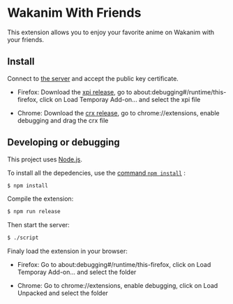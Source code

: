 # Wakanim With Friends

This extension allows you to enjoy your favorite anime on Wakanim with your friends.

## Install

Connect to [the server](https://54.38.185.173:3000) and accept the public key certificate.

- Firefox: Download the [xpi release](https://github.com/Dragicafit/Wakanim-With-Friends/releases/download/v0.1-beta/Wakanim-With-Friends.xpi), go to about:debugging#/runtime/this-firefox, click on Load Temporay Add-on... and select the xpi file

- Chrome: Download the [crx release](https://github.com/Dragicafit/Wakanim-With-Friends/releases/download/v0.1-beta/Wakanim-With-Friends.crx), go to chrome://extensions, enable debugging and drag the crx file

## Developing or debugging

This project uses [Node.js](https://nodejs.org/en/).

To install all the depedencies, use the [command `npm install`](https://docs.npmjs.com/getting-started/installing-npm-packages-locally) :

```sh
$ npm install
```
Compile the extension:
```sh
$ npm run release
```
Then start the server:

```sh
$ ./script
```
Finaly load the extension in your browser:

- Firefox: Go to about:debugging#/runtime/this-firefox, click on Load Temporay Add-on... and select the folder

- Chrome: Go to chrome://extensions, enable debugging, click on Load Unpacked and select the folder
